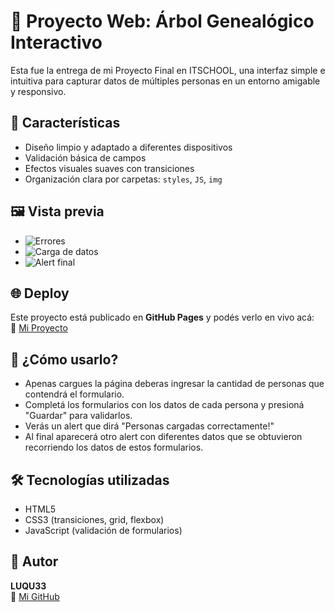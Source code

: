 # 🧾 Proyecto Web: Árbol Genealógico Interactivo

Esta fue la entrega de mi Proyecto Final en ITSCHOOL, una interfaz simple e intuitiva para capturar datos de múltiples personas en un entorno amigable y responsivo.

## 🚀 Características
- Diseño limpio y adaptado a diferentes dispositivos
- Validación básica de campos
- Efectos visuales suaves con transiciones
- Organización clara por carpetas: `styles`, `JS`, `img`

## 🖼️ Vista previa
- ![Errores](https://github.com/user-attachments/assets/a9fd620d-3add-4c7c-862c-41ee0dfc7b9c)
- ![Carga de datos](https://github.com/user-attachments/assets/3c105cba-afcb-4d09-970d-544400f80ac3)
- ![Alert final](https://github.com/user-attachments/assets/ddf1ed80-ce1d-4ae1-a408-2e32dda34191)

## 🌐 Deploy
Este proyecto está publicado en **GitHub Pages** y podés verlo en vivo acá:  
🔗 [Mi Proyecto](https://luqu33.github.io/Arbol-Genealogico---ITSCHOOL/)

## 🧪 ¿Cómo usarlo?
- Apenas cargues la página deberas ingresar la cantidad de personas que contendrá el formulario.
- Completá los formularios con los datos de cada persona y presioná "Guardar" para validarlos.
- Verás un alert que dirá "Personas cargadas correctamente!"
- Al final aparecerá otro alert con diferentes datos que se obtuvieron recorriendo los datos de estos formularios.

## 🛠️ Tecnologías utilizadas
- HTML5
- CSS3 (transiciones, grid, flexbox)
- JavaScript (validación de formularios)

## 📌 Autor
**LUQU33**  
🔗 [Mi GitHub](https://github.com/LUQU33)
